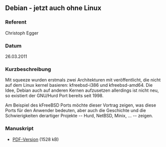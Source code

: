 ## Debian - jetzt auch ohne Linux 


### Referent
Christoph Egger

### Datum
26.03.2011

### Kurzbeschreibung
Mit squeeze wurden erstmals zwei Architekturen mit veröffentlicht, die nicht
auf dem Linux kernel basieren: kfreebsd-i386 und kfreebsd-amd64. Die Idee,
Debian auch auf anderen Kernen aufzusetzen allerdings ist nicht neu, so
existiert der GNU/Hurd Port bereits seit 1998.

Am Beispiel des kFreeBSD Ports möchte dieser Vortrag zeigen, was diese Ports
für den Anwender bedeuten, aber auch die Geschichte und die Schwierigkeiten
derartiger Projekte -- Hurd, NetBSD, Minix, ... -- zeigen.


### Manuskript

* [PDF-Version](/download/Vortraege/Debian_kfreebsd_LIT_2011.pdf) (1528 kB)
